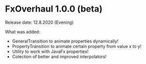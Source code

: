 # FxOverhaul 1.0.0 (beta)

Release date: 12.8.2020 (Evening)

What was added:
* GeneralTransition to animate properties dynamically!
* PropertyTransition to animate certain property from value x to y!
* Utility to work with JavaFx properties!
* Colection of better and improved interpolators!
#
